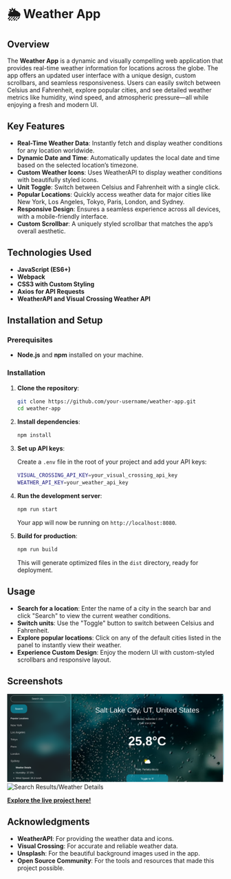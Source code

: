 # 🌦️ Weather App

## Overview

The **Weather App** is a dynamic and visually compelling web application that provides real-time weather information for locations across the globe. The app offers an updated user interface with a unique design, custom scrollbars, and seamless responsiveness. Users can easily switch between Celsius and Fahrenheit, explore popular cities, and see detailed weather metrics like humidity, wind speed, and atmospheric pressure—all while enjoying a fresh and modern UI.

## Key Features

- **Real-Time Weather Data**: Instantly fetch and display weather conditions for any location worldwide.
- **Dynamic Date and Time**: Automatically updates the local date and time based on the selected location’s timezone.
- **Custom Weather Icons**: Uses WeatherAPI to display weather conditions with beautifully styled icons.
- **Unit Toggle**: Switch between Celsius and Fahrenheit with a single click.
- **Popular Locations**: Quickly access weather data for major cities like New York, Los Angeles, Tokyo, Paris, London, and Sydney.
- **Responsive Design**: Ensures a seamless experience across all devices, with a mobile-friendly interface.
- **Custom Scrollbar**: A uniquely styled scrollbar that matches the app’s overall aesthetic.

## Technologies Used

- **JavaScript (ES6+)**
- **Webpack**
- **CSS3 with Custom Styling**
- **Axios for API Requests**
- **WeatherAPI and Visual Crossing Weather API**

## Installation and Setup

### Prerequisites

- **Node.js** and **npm** installed on your machine.

### Installation

1. **Clone the repository**:

    ```bash
    git clone https://github.com/your-username/weather-app.git
    cd weather-app
    ```

2. **Install dependencies**:

    ```bash
    npm install
    ```

3. **Set up API keys**:

    Create a `.env` file in the root of your project and add your API keys:

    ```bash
    VISUAL_CROSSING_API_KEY=your_visual_crossing_api_key
    WEATHER_API_KEY=your_weather_api_key
    ```

4. **Run the development server**:

    ```bash
    npm run start
    ```

    Your app will now be running on `http://localhost:8080`.

5. **Build for production**:

    ```bash
    npm run build
    ```

    This will generate optimized files in the `dist` directory, ready for deployment.

## Usage

- **Search for a location**: Enter the name of a city in the search bar and click "Search" to view the current weather conditions.
- **Switch units**: Use the "Toggle" button to switch between Celsius and Fahrenheit.
- **Explore popular locations**: Click on any of the default cities listed in the panel to instantly view their weather.
- **Experience Custom Design**: Enjoy the modern UI with custom-styled scrollbars and responsive layout.

## Screenshots

![Home Page](assets/homepage.png)
![Search Results/Weather Details](assets/home.png)


[**Explore the live project here!**](https://your-project-link.com)


## Acknowledgments

- **WeatherAPI**: For providing the weather data and icons.
- **Visual Crossing**: For accurate and reliable weather data.
- **Unsplash**: For the beautiful background images used in the app.
- **Open Source Community**: For the tools and resources that made this project possible.
